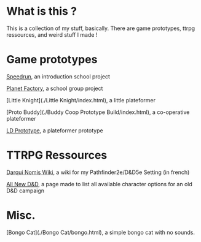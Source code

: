 # What is this ?

This is a collection of my stuff, basically. There are game prototypes, ttrpg ressources, and weird stuff I made !

# Game prototypes

[Speedrun](./Speedrun/index.html), an introduction school project

[Planet Factory](./PlanetFactory/index.html), a school group project

[Little Knight](./Little Knight/index.html), a little plateformer

[Proto Buddy](./Buddy Coop Prototype Build/index.html), a co-operative plateformer

[LD Prototype](./LDPlateformerTest/index.html), a plateformer prototype


# TTRPG Ressources

[Darqui Nomis Wiki](./DarquiNomis/index.html), a wiki for my Pathfinder2e/D&D5e Setting (in french)

[All New D&D](./ANDND/index.html), a page made to list all available character options for an old D&D campaign


# Misc.

[Bongo Cat](./Bongo Cat/bongo.html), a simple bongo cat with no sounds.
